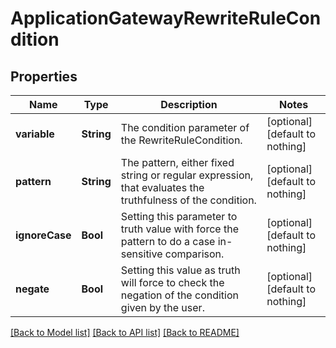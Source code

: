 # ApplicationGatewayRewriteRuleCondition


## Properties
Name | Type | Description | Notes
------------ | ------------- | ------------- | -------------
**variable** | **String** | The condition parameter of the RewriteRuleCondition. | [optional] [default to nothing]
**pattern** | **String** | The pattern, either fixed string or regular expression, that evaluates the truthfulness of the condition. | [optional] [default to nothing]
**ignoreCase** | **Bool** | Setting this parameter to truth value with force the pattern to do a case in-sensitive comparison. | [optional] [default to nothing]
**negate** | **Bool** | Setting this value as truth will force to check the negation of the condition given by the user. | [optional] [default to nothing]


[[Back to Model list]](../README.md#models) [[Back to API list]](../README.md#api-endpoints) [[Back to README]](../README.md)



